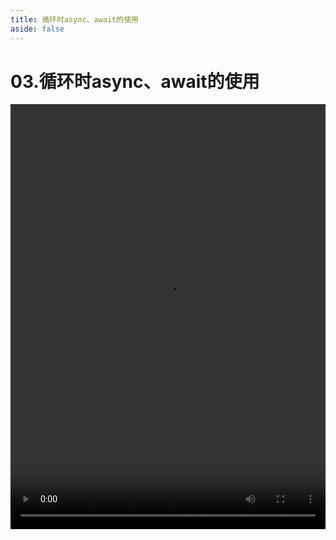 ```yaml
---
title: 循环时async、await的使用
aside: false
---
```


# 03.循环时async、await的使用

<video autoplay src="http://qn.chinavanes.com/nodejs/module-25/03.循环时async、await的使用.mp4" controls controlsList="nodownload" width="100%" height="680"/>


